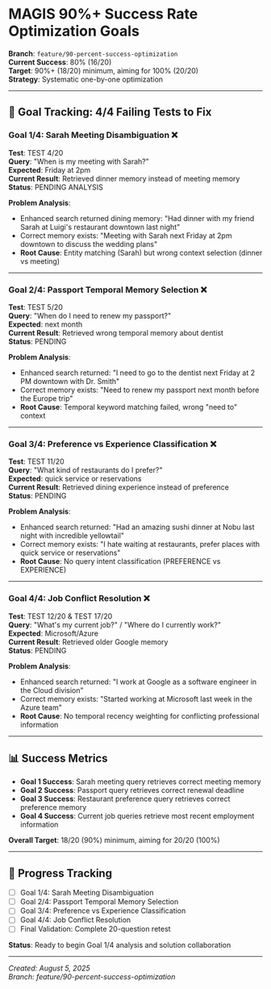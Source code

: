 # MAGIS 90%+ Success Rate Optimization Goals

**Branch**: `feature/90-percent-success-optimization`  
**Current Success**: 80% (16/20)  
**Target**: 90%+ (18/20) minimum, aiming for 100% (20/20)  
**Strategy**: Systematic one-by-one optimization

---

## 🎯 Goal Tracking: 4/4 Failing Tests to Fix

### **Goal 1/4: Sarah Meeting Disambiguation** ❌
**Test**: TEST 4/20  
**Query**: "When is my meeting with Sarah?"  
**Expected**: Friday at 2pm  
**Current Result**: Retrieved dinner memory instead of meeting memory  
**Status**: PENDING ANALYSIS  

**Problem Analysis**:
- Enhanced search returned dining memory: "Had dinner with my friend Sarah at Luigi's restaurant downtown last night"
- Correct memory exists: "Meeting with Sarah next Friday at 2pm downtown to discuss the wedding plans"
- **Root Cause**: Entity matching (Sarah) but wrong context selection (dinner vs meeting)

---

### **Goal 2/4: Passport Temporal Memory Selection** ❌
**Test**: TEST 5/20  
**Query**: "When do I need to renew my passport?"  
**Expected**: next month  
**Current Result**: Retrieved wrong temporal memory about dentist  
**Status**: PENDING  

**Problem Analysis**:
- Enhanced search returned: "I need to go to the dentist next Friday at 2 PM downtown with Dr. Smith"
- Correct memory exists: "Need to renew my passport next month before the Europe trip"
- **Root Cause**: Temporal keyword matching failed, wrong "need to" context

---

### **Goal 3/4: Preference vs Experience Classification** ❌
**Test**: TEST 11/20  
**Query**: "What kind of restaurants do I prefer?"  
**Expected**: quick service or reservations  
**Current Result**: Retrieved dining experience instead of preference  
**Status**: PENDING  

**Problem Analysis**:
- Enhanced search returned: "Had an amazing sushi dinner at Nobu last night with incredible yellowtail"
- Correct memory exists: "I hate waiting at restaurants, prefer places with quick service or reservations"
- **Root Cause**: No query intent classification (PREFERENCE vs EXPERIENCE)

---

### **Goal 4/4: Job Conflict Resolution** ❌
**Test**: TEST 12/20 & TEST 17/20  
**Query**: "What's my current job?" / "Where do I currently work?"  
**Expected**: Microsoft/Azure  
**Current Result**: Retrieved older Google memory  
**Status**: PENDING  

**Problem Analysis**:
- Enhanced search returned: "I work at Google as a software engineer in the Cloud division"
- Correct memory exists: "Started working at Microsoft last week in the Azure team"
- **Root Cause**: No temporal recency weighting for conflicting professional information

---

## 📊 Success Metrics

- **Goal 1 Success**: Sarah meeting query retrieves correct meeting memory
- **Goal 2 Success**: Passport query retrieves correct renewal deadline  
- **Goal 3 Success**: Restaurant preference query retrieves correct preference memory
- **Goal 4 Success**: Current job queries retrieve most recent employment information

**Overall Target**: 18/20 (90%) minimum, aiming for 20/20 (100%)

---

## 🔄 Progress Tracking

- [ ] Goal 1/4: Sarah Meeting Disambiguation
- [ ] Goal 2/4: Passport Temporal Memory Selection  
- [ ] Goal 3/4: Preference vs Experience Classification
- [ ] Goal 4/4: Job Conflict Resolution
- [ ] Final Validation: Complete 20-question retest

**Status**: Ready to begin Goal 1/4 analysis and solution collaboration

---

*Created: August 5, 2025*  
*Branch: feature/90-percent-success-optimization*